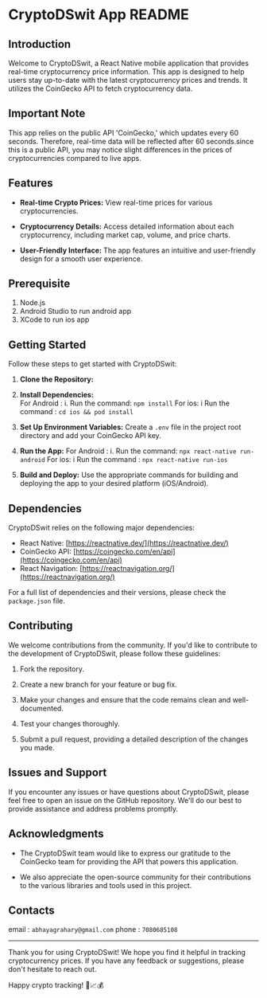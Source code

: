 # CryptoDSwit App README

## Introduction

Welcome to CryptoDSwit, a React Native mobile application that provides real-time cryptocurrency price information. This app is designed to help users stay up-to-date with the latest cryptocurrency prices and trends. It utilizes the CoinGecko API to fetch cryptocurrency data.

## Important Note

This app relies on the public API 'CoinGecko,' which updates every 60 seconds. Therefore, real-time data will be reflected after 60 seconds.since this is a public API, you may notice slight differences in the prices of cryptocurrencies compared to live apps.

## Features

- **Real-time Crypto Prices:** View real-time prices for various cryptocurrencies.

- **Cryptocurrency Details:** Access detailed information about each cryptocurrency, including market cap, volume, and price charts.

- **User-Friendly Interface:** The app features an intuitive and user-friendly design for a smooth user experience.

## Prerequisite

1. Node.js
2. Android Studio to run android app
3. XCode to run ios app

## Getting Started

Follow these steps to get started with CryptoDSwit:

1. **Clone the Repository:**

2. **Install Dependencies:**  
   For Android :
   i. Run the command: `npm install`
   For ios:
   i Run the command : `cd ios && pod install`

3. **Set Up Environment Variables:**
   Create a `.env` file in the project root directory and add your CoinGecko API key.

4. **Run the App:**
   For Android :
   i. Run the command: `npx react-native run-android`
   For ios:
   i Run the command : `npx react-native run-ios`

5. **Build and Deploy:**
   Use the appropriate commands for building and deploying the app to your desired platform (iOS/Android).

## Dependencies

CryptoDSwit relies on the following major dependencies:

- React Native: [https://reactnative.dev/](https://reactnative.dev/)
- CoinGecko API: [https://coingecko.com/en/api](https://coingecko.com/en/api)
- React Navigation: [https://reactnavigation.org/](https://reactnavigation.org/)

For a full list of dependencies and their versions, please check the `package.json` file.

## Contributing

We welcome contributions from the community. If you'd like to contribute to the development of CryptoDSwit, please follow these guidelines:

1. Fork the repository.

2. Create a new branch for your feature or bug fix.

3. Make your changes and ensure that the code remains clean and well-documented.

4. Test your changes thoroughly.

5. Submit a pull request, providing a detailed description of the changes you made.

## Issues and Support

If you encounter any issues or have questions about CryptoDSwit, please feel free to open an issue on the GitHub repository. We'll do our best to provide assistance and address problems promptly.

## Acknowledgments

- The CryptoDSwit team would like to express our gratitude to the CoinGecko team for providing the API that powers this application.

- We also appreciate the open-source community for their contributions to the various libraries and tools used in this project.

## Contacts

email : `abhayagrahary@gmail.com`
phone : `7080685108`

---

Thank you for using CryptoDSwit! We hope you find it helpful in tracking cryptocurrency prices. If you have any feedback or suggestions, please don't hesitate to reach out.

Happy crypto tracking! 🚀📈💰
